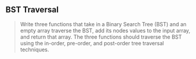 ## BST Traversal

> Write three functions that take in a Binary Search Tree (BST) and an empty array traverse the BST, add its nodes values to the input array, and return that array. The three functions should traverse the BST using the in-order, pre-order, and post-order tree traversal techniques.